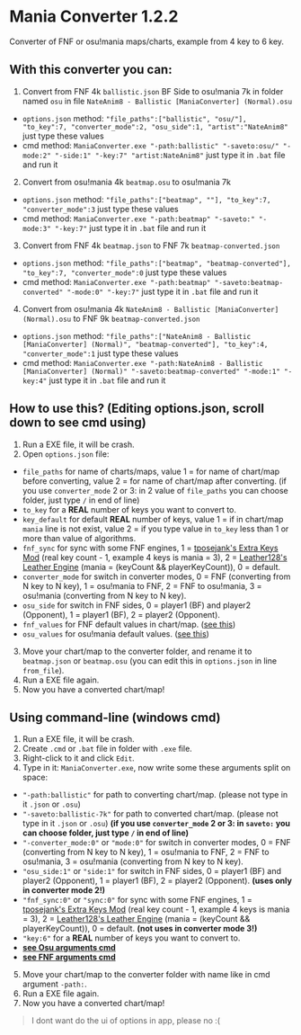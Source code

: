 # Mania Converter 1.2.2
Converter of FNF or osu!mania maps/charts, example from 4 key to 6 key.

## With this converter you can:
1. Convert from FNF 4k `ballistic.json` BF Side to osu!mania 7k in folder named `osu` in file `NateAnim8 - Ballistic [ManiaConverter] (Normal).osu`
- `options.json` method: `"file_paths":["ballistic", "osu/"], "to_key":7, "converter_mode":2, "osu_side":1, "artist":"NateAnim8"` just type these values
- cmd method: `ManiaConverter.exe "-path:ballistic" "-saveto:osu/" "-mode:2" "-side:1" "-key:7" "artist:NateAnim8"` just type it in `.bat` file and run it
2. Convert from osu!mania 4k `beatmap.osu` to osu!mania 7k
- `options.json` method: `"file_paths":["beatmap", ""], "to_key":7, "converter_mode":3` just type these values
- cmd method: `ManiaConverter.exe "-path:beatmap" "-saveto:" "-mode:3" "-key:7"` just type it in `.bat` file and run it
3. Convert from FNF 4k `beatmap.json` to FNF 7k `beatmap-converted.json` 
- `options.json` method: `"file_paths":["beatmap", "beatmap-converted"], "to_key":7, "converter_mode":0` just type these values
- cmd method: `ManiaConverter.exe "-path:beatmap" "-saveto:beatmap-converted" "-mode:0" "-key:7"` just type it in `.bat` file and run it
4. Convert from osu!mania 4k `NateAnim8 - Ballistic [ManiaConverter] (Normal).osu` to FNF 9k `beatmap-converted.json` 
- `options.json` method: `"file_paths":["NateAnim8 - Ballistic [ManiaConverter] (Normal)", "beatmap-converted"], "to_key":4, "converter_mode":1` just type these values
- cmd method: `ManiaConverter.exe "-path:NateAnim8 - Ballistic [ManiaConverter] (Normal)" "-saveto:beatmap-converted" "-mode:1" "-key:4"` just type it in `.bat` file and run it

## How to use this? (Editing options.json, scroll down to see cmd using)
1. Run a EXE file, it will be crash.
2. Open `options.json` file:
- `file_paths` for name of charts/maps, value 1 = for name of chart/map before converting, value 2 = for name of chart/map after converting. (if you use `converter_mode` 2 or 3: in 2 value of `file_paths` you can choose folder, just type `/` in end of line)
- `to_key` for a **REAL** number of keys you want to convert to.
- `key_default` for default **REAL** number of keys, value 1 = if in chart/map `mania` line is not exist, value 2 = if you type value in `to_key` less than 1 or more than value of
algorithms.
- `fnf_sync` for sync with some FNF engines, 1 = [tposejank's Extra Keys Mod](https://gamebanana.com/mods/333373) (real key count - 1, example 4 keys is mania = 3), 2 = [Leather128's Leather Engine](https://gamebanana.com/mods/334945) (mania = (keyCount && playerKeyCount)), 0 = default.
- `converter_mode` for switch in converter modes, 0 = FNF (converting from N key to N key), 1 = osu!mania to FNF, 2 = FNF to osu!mania, 3 = osu!mania (converting from N key to N key).
- `osu_side` for switch in FNF sides, 0 = player1 (BF) and player2 (Opponent), 1 = player1 (BF), 2 = player2 (Opponent).
- `fnf_values` for FNF default values in chart/map. ([see this](https://github.com/TheLeerName/mania-converter/blob/main/docs/fnf_values.md))
- `osu_values` for osu!mania default values. ([see this](https://github.com/TheLeerName/mania-converter/blob/main/docs/osu_values.md))
3. Move your chart/map to the converter folder, and rename it to `beatmap.json` or `beatmap.osu` (you can edit this in `options.json` in line `from_file`).
4. Run a EXE file again.
5. Now you have a converted chart/map!

## Using command-line (windows cmd)
1. Run a EXE file, it will be crash.
2. Create `.cmd` or `.bat` file in folder with `.exe` file.
3. Right-click to it and click `Edit`.
4. Type in it: `ManiaConverter.exe`, now write some these arguments split on space:
- `"-path:ballistic"` for path to converting chart/map. (please not type in it `.json` or `.osu`)
- `"-saveto:ballistic-7k"` for path to converted chart/map. (please not type in it `.json` or `.osu`) **(if you use `converter_mode` 2 or 3: in `saveto:` you can choose folder, just type `/` in end of line)**
- `"-converter_mode:0"` or `"mode:0"` for switch in converter modes, 0 = FNF (converting from N key to N key), 1 = osu!mania to FNF, 2 = FNF to osu!mania, 3 = osu!mania (converting from N key to N key).
- `"osu_side:1"` or `"side:1"` for switch in FNF sides, 0 = player1 (BF) and player2 (Opponent), 1 = player1 (BF), 2 = player2 (Opponent). **(uses only in converter mode 2!)**
- `"fnf_sync:0"` or `"sync:0"` for sync with some FNF engines, 1 = [tposejank's Extra Keys Mod](https://gamebanana.com/mods/333373) (real key count - 1, example 4 keys is mania = 3), 2 = [Leather128's Leather Engine](https://gamebanana.com/mods/334945) (mania = (keyCount && playerKeyCount)), 0 = default. **(not uses in converter mode 3!)**
- `"key:6"` for a **REAL** number of keys you want to convert to.
- **[see Osu arguments cmd](https://github.com/TheLeerName/mania-converter/blob/main/docs/osu_values.md)**
- **[see FNF arguments cmd](https://github.com/TheLeerName/mania-converter/blob/main/docs/fnf_values.md)**
5. Move your chart/map to the converter folder with name like in cmd argument `-path:`.
6. Run a EXE file again.
7. Now you have a converted chart/map!

> I dont want do the ui of options in app, please no :(
